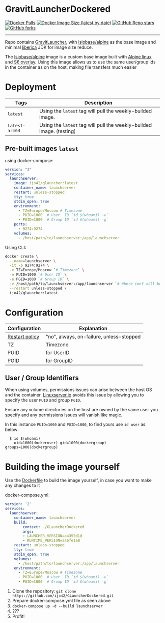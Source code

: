 # GravitLauncherDockered

[![Docker Pulls](https://img.shields.io/docker/pulls/ijo42/glauncher?style=for-the-badge&logo=Docker&labelColor=325358&color=c0ffee&logoColor=white)](https://hub.docker.com/repository/docker/ijo42/glauncher)
[![Docker Image Size (latest by date)](https://img.shields.io/docker/image-size/ijo42/glauncher?label=Image%20size&sort=date&style=for-the-badge&logo=Docker&labelColor=325358&color=c0ffee&logoColor=white)](https://hub.docker.com/repository/docker/ijo42/glauncher)
[![GitHub Repo stars](https://img.shields.io/github/stars/ijo42/GLauncherDockered?label=GitHub%20Stars&style=for-the-badge&logo=Github&labelColor=325358&color=c0ffee)](https://github.com/ijo42/GLauncherDockered)
[![GitHub forks](https://img.shields.io/github/forks/ijo42/GLauncherDockered?label=GitHub%20Forks&style=for-the-badge&logo=Github&labelColor=325358&color=c0ffee)](https://github.com/ijo42/GLauncherDockered)

---

Repo contains [GravitLauncher](https://github.com/GravitLauncher), with [lsiobase/alpine](https://hub.docker.com/r/lsiobase/alpine) as the base image and minimal [liberica](https://bell-sw.com) JDK for image size reduce.

The [lsiobase/alpine](https://hub.docker.com/r/lsiobase/alpine) image is a custom base image built with [Alpine linux](https://alpinelinux.org/) and [S6 overlay](https://github.com/just-containers/s6-overlay).
Using this image allows us to use the same user/group ids in the container as on the host, making file transfers much easier

# Deployment

| Tags           | Description                                                          |
|----------------|----------------------------------------------------------------------|
| `latest`       | Using the `latest` tag will pull the weekly-builded image.           |
| `latest-arm64` | Using the `latest` tag will pull the weekly-builded image. (testing) |

## Pre-built images `latest`

using docker-compose:

```docker-compose.yml
version: "2"
services:
  launchserver:
    image: ijo42/glauncher:latest
    container_name: launchserver
    restart: unless-stopped
    tty: true
    stdin_open: true
    environment:
      - TZ=Europe/Moscow # Timezone
      - PUID=1000  # User  ID `id $(whoami) -u`
      - PGID=1000  # Group ID `id $(whoami) -g`
    ports:
      - 9274:9274
    volumes:
      - /host/path/to/launchserver:/app/launchserver
```

Using CLI:

```bash
docker create \
  --name=launchserver \
  -it -p 9274:9274 \
  -e TZ=Europe/Moscow `# Timezone` \
  -e PUID=1000 `# User ID` \
  -e PGID=1000 `# Group ID` \
  -v /host/path/to/launchserver:/app/launchserver `# Where conf will be stored` \
  --restart unless-stopped \
  ijo42/glauncher:latest
```

# Configuration

| Configuration                                                           | Explanation                              |
|-------------------------------------------------------------------------|------------------------------------------|
| [Restart policy](https://docs.docker.com/compose/compose-file/#restart) | "no", always, on-failure, unless-stopped |
| TZ                                                                      | Timezone                                 |
| PUID                                                                    | for UserID                               |
| PGID                                                                    | for GroupID                              |

## User / Group Identifiers

When using volumes, permissions issues can arise between the host OS and the container. [Linuxserver.io](https://www.linuxserver.io/) avoids this issue by allowing you to specify the user `PUID` and group `PGID`.

Ensure any volume directories on the host are owned by the same user you specify and any permissions issues will vanish like magic.

In this instance `PUID=1000` and `PGID=1000`, to find yours use `id user` as below:

```
  $ id $(whoami)
    uid=1000(dockeruser) gid=1000(dockergroup) groups=1000(dockergroup)
```

# Building the image yourself

Use the [Dockerfile](https://github.com/ijo42/GLauncherDockered/Dockerfile) to build the image yourself, in case you want to make any changes to it

docker-compose.yml:

```docker-compose.yml
version: '2'
services:
  launchserver:
    container_name: launchserver
    build:
        context: ./GLauncherDockered
        args:
        - LAUNCHER_VERSION=a4355d1d
        - RUNTIME_VERSION=aa6fe1a8
    restart: unless-stopped
    tty: true
    stdin_open: true
    volumes:
      - /host/path/to/launchserver:/app/launchserver
    environment:
      - TZ=Europe/Moscow # Timezone
      - PUID=1000  # User  ID `id $(whoami) -u`
      - PGID=1000  # Group ID `id $(whoami) -g`
```

1. Clone the repository: `git clone https://github.com/ijo42/GLauncherDockered.git`
2. Prepare docker-compose.yml file as seen above
3. `docker-compose up -d --build launchserver`
4. ???
5. Profit!
